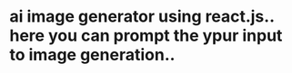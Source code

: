 
# ai image generator using react.js.. here you can prompt the ypur input to image generation.. 



















